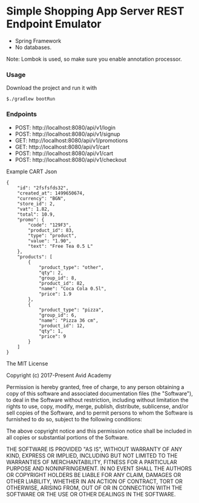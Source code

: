 # Simple Shopping App Server REST Endpoint Emulator

- Spring Framework
- No databases.

Note: Lombok is used, so make sure you enable annotation processor.

### Usage

Download the project and run it with  
~~~~
$./gradlew bootRun
~~~~

### Endpoints 
- POST: http://localhost:8080/api/v1/login
- POST: http://localhost:8080/api/v1/signup
- GET: http://localhost:8080/api/v1/promotions
- GET: http://localhost:8080/api/v1/cart
- POST: http://localhost:8080/api/v1/cart
- POST: http://localhost:8080/api/v1/checkout

Example CART Json

~~~~
{
    "id": "2fsfsfds32",
    "created_at": 1499650674,
    "currency": "BGN",
    "store_id": 2,
    "vat": 1.82,
    "total": 10.9,
    "promo": {
        "code": "129F3",
        "product_id": 83,
        "type": "product",
        "value": "1.90",
        "text": "Free Tea 0.5 L"
    },
    "products": [
        {
            "product_type": "other",
            "qty": 2,
            "group_id": 8,
            "product_id": 82,
            "name": "Coca Cola 0.5l",
            "price": 1.9
        },
        {
        	"product_type": "pizza",
            "group_id": 6,
            "name": "Pizza 36 cm",
            "product_id": 12,
            "qty": 1,
            "price": 9
        }
    ]
}
~~~~

The MIT License

Copyright (c) 2017-Present Avid Academy

Permission is hereby granted, free of charge, to any person obtaining a copy
of this software and associated documentation files (the "Software"), to deal
in the Software without restriction, including without limitation the rights
to use, copy, modify, merge, publish, distribute, sublicense, and/or sell
copies of the Software, and to permit persons to whom the Software is
furnished to do so, subject to the following conditions:

The above copyright notice and this permission notice shall be included in
all copies or substantial portions of the Software.

THE SOFTWARE IS PROVIDED "AS IS", WITHOUT WARRANTY OF ANY KIND, EXPRESS OR
IMPLIED, INCLUDING BUT NOT LIMITED TO THE WARRANTIES OF MERCHANTABILITY,
FITNESS FOR A PARTICULAR PURPOSE AND NONINFRINGEMENT. IN NO EVENT SHALL THE
AUTHORS OR COPYRIGHT HOLDERS BE LIABLE FOR ANY CLAIM, DAMAGES OR OTHER
LIABILITY, WHETHER IN AN ACTION OF CONTRACT, TORT OR OTHERWISE, ARISING FROM,
OUT OF OR IN CONNECTION WITH THE SOFTWARE OR THE USE OR OTHER DEALINGS IN
THE SOFTWARE.